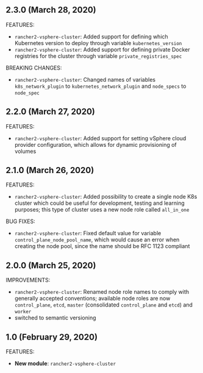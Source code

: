 ## 2.3.0 (March 28, 2020)
FEATURES:
* `rancher2-vsphere-cluster`: Added support for defining which Kubernetes version to deploy through variable `kubernetes_version`
* `rancher2-vsphere-cluster`: Added support for defining private Docker registries for the cluster through variable `private_registries_spec`

BREAKING CHANGES:
* `rancher2-vsphere-cluster`: Changed names of variables `k8s_network_plugin` to `kubernetes_network_plugin` and `node_specs` to `node_spec`

## 2.2.0 (March 27, 2020)

FEATURES:
* `rancher2-vsphere-cluster`: Added support for setting vSphere cloud provider configuration, which allows for dynamic provisioning of volumes

## 2.1.0 (March 26, 2020)

FEATURES:
* `rancher2-vsphere-cluster`: Added possibility to create a single node K8s cluster which could be useful for development, testing and learning purposes; this type of cluster uses a new node role called `all_in_one`

BUG FIXES:
* `rancher2-vsphere-cluster`: Fixed default value for variable `control_plane_node_pool_name`, which would cause an error when creating the node pool, since the name should be RFC 1123 compliant

## 2.0.0 (March 25, 2020)

IMPROVEMENTS:
* `rancher2-vsphere-cluster`: Renamed node role names to comply with generally accepted conventions; available node roles are now `control_plane`, `etcd`, `master` (consolidated `control_plane` and `etcd`) and `worker`
* switched to semantic versioning

## 1.0 (February 29, 2020)

FEATURES:

* **New module**: `rancher2-vsphere-cluster`

